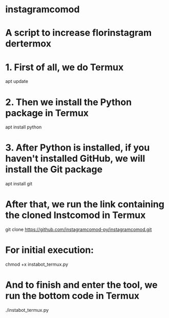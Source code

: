 # instagramcomod
# A script to increase florinstagram dertermox

# 1. First of all, we do Termux

apt update

# 2. Then we install the Python package in Termux

apt install python

# 3. After Python is installed, if you haven't installed GitHub, we will install the Git package

apt install git

# After that, we run the link containing the cloned Instcomod in Termux

git clone https://github.com/instagramcomod-py/instagramcomod.git

# For initial execution:

chmod +x instabot_termux.py

# And to finish and enter the tool, we run the bottom code in Termux

./instabot_termux.py
